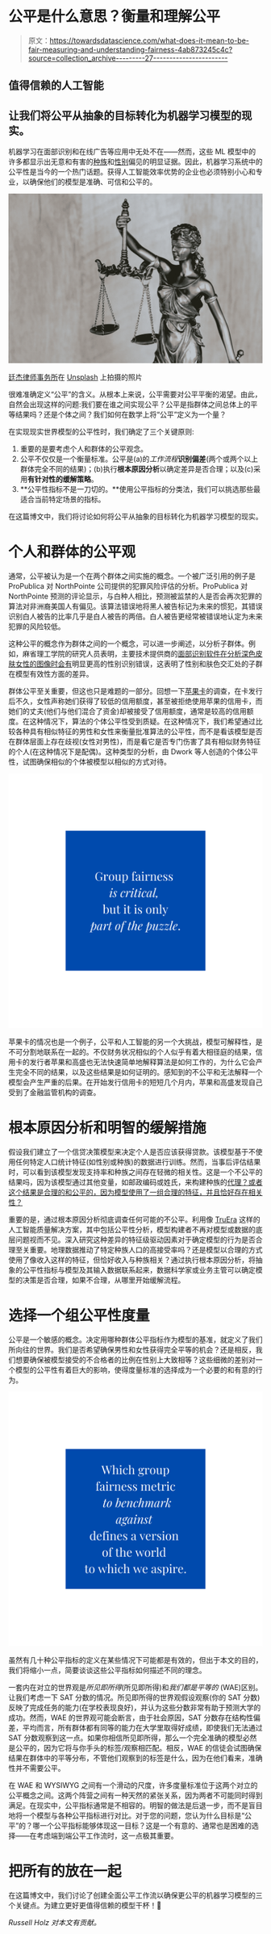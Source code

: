 # 公平是什么意思？衡量和理解公平

> 原文：<https://towardsdatascience.com/what-does-it-mean-to-be-fair-measuring-and-understanding-fairness-4ab873245c4c?source=collection_archive---------27----------------------->

## 值得信赖的人工智能

## 让我们将公平从抽象的目标转化为机器学习模型的现实。

机器学习在面部识别和在线广告等应用中无处不在——然而，这些 ML 模型中的许多都显示出无意和有害的[种族](https://news.mit.edu/2018/study-finds-gender-skin-type-bias-artificial-intelligence-systems-0212)和[性别](https://www.cmu.edu/news/stories/archives/2015/july/online-ads-research.html)偏见的明显证据。因此，机器学习系统中的公平性是当今的一个热门话题。获得人工智能效率优势的企业也必须特别小心和专业，以确保他们的模型是准确、可信和公平的。

![](img/c634f3106ee8faa08efeb9c5ed75cb76.png)

[廷杰律师事务所](https://unsplash.com/@tingeyinjurylawfirm)在 [Unsplash](https://unsplash.com/) 上拍摄的照片

很难准确定义“公平”的含义。从根本上来说，公平需要对公平平衡的渴望。由此，自然会出现这样的问题:我们要在谁之间实现公平？公平是指群体之间总体上的平等结果吗？还是个体之间？我们如何在数学上将“公平”定义为一个量？

在实现现实世界模型的公平性时，我们确定了三个关键原则:

1.  重要的是要考虑个人和群体的公平观念。
2.  公平不仅仅是一个衡量标准。公平是(a)的*工作流程***识别偏差**(两个或两个以上群体完全不同的结果)；(b)执行**根本原因分析**以确定差异是否合理；以及(c)采用**有针对性的缓解策略**。
3.  **公平性指标不是一刀切的。**使用公平指标的分类法，我们可以挑选那些最适合当前特定场景的指标。

在这篇博文中，我们将讨论如何将公平从抽象的目标转化为机器学习模型的现实。

# 个人和群体的公平观

通常，公平被认为是一个在两个群体之间实施的概念。一个被广泛引用的例子是 ProPublica 对 NorthPointe 公司提供的犯罪风险评估的分析。ProPublica 对 NorthPointe 预测的评论显示，与白种人相比，预测被监禁的人是否会再次犯罪的算法对非洲裔美国人有偏见。该算法错误地将黑人被告标记为未来的惯犯，其错误识别白人被告的比率几乎是白人被告的两倍。白人被告更经常被错误地认定为未来犯罪的风险较低。

这种公平的概念作为群体之间的一个概念，可以进一步阐述，以分析子群体。例如，麻省理工学院的研究人员表明，主要技术提供商的[面部识别软件在分析深色皮肤女性的图像时会有](https://news.mit.edu/2018/study-finds-gender-skin-type-bias-artificial-intelligence-systems-0212)明显更高的性别识别错误，这表明了性别和肤色交汇处的子群在模型有效性方面的差异。

群体公平至关重要，但这也只是难题的一部分。回想一下[苹果卡](https://www.nytimes.com/2019/11/10/business/Apple-credit-card-investigation.html)的调查，在卡发行后不久，女性声称她们获得了较低的信用额度，甚至被拒绝使用苹果的信用卡，而她们的丈夫(他们与他们混合了资金)却被接受了信用额度，通常是较高的信用额度。在这种情况下，算法的个体公平性受到质疑。在这种情况下，我们希望通过比较各种具有相似特征的男性和女性来衡量批准算法的公平性，而不是看该模型是否在群体层面上存在歧视(女性对男性)，而是看它是否专门伤害了具有相似财务特征的个人(在这种情况下是配偶)。这种类型的分析，由 Dwork 等人创造的个体公平性，试图确保相似的个体被模型以相似的方式对待。

![](img/09b0ced0841e20cd505b0b1794e88a90.png)

苹果卡的情况也是一个例子，公平和人工智能的另一个大挑战，模型可解释性，是不可分割地联系在一起的。不仅财务状况相似的个人似乎有着大相径庭的结果，信用卡的发行者苹果和高盛也无法快速简单地解释算法是如何工作的，为什么它会产生完全不同的结果，以及这些结果是如何证明的。感知到的不公平和无法解释一个模型会产生严重的后果。在开始发行信用卡的短短几个月内，苹果和高盛发现自己受到了金融监管机构的调查。

# 根本原因分析和明智的缓解措施

假设我们建立了一个信贷决策模型来决定个人是否应该获得贷款。该模型基于不使用任何特定人口统计特征(如性别或种族)的数据进行训练。然而，当事后评估结果时，可以看到该模型发现支持率和种族之间存在轻微的相关性。这是一个不公平的结果吗，因为该模型通过其他变量，如邮政编码或姓氏，来构建种族的[代理？或者这个结果是合理的和公平的，因为模型使用了一组合理的特征，并且恰好存在相关性？](https://www.consumerfinance.gov/data-research/research-reports/using-publicly-available-information-to-proxy-for-unidentified-race-and-ethnicity/)

重要的是，通过根本原因分析彻底调查任何可能的不公平。利用像 [TruEra](http://truera.com/) 这样的人工智能质量解决方案，其中包括公平性分析，模型构建者不再对模型或数据的底层问题视而不见。深入研究这种差异的特征级驱动因素对于确定模型的行为是否合理至关重要。地理数据推动了特定种族人口的高接受率吗？还是模型以合理的方式使用了像收入这样的特征，但恰好收入与种族相关？通过执行根本原因分析，将抽象的公平性指标与模型及其输入数据联系起来，数据科学家或业务主管可以确定模型的决策是否合理，如果不合理，从哪里开始缓解流程。

# 选择一个组公平性度量

公平是一个敏感的概念。决定用哪种群体公平指标作为模型的基准，就定义了我们所向往的世界。我们是否希望确保男性和女性获得完全平等的机会？还是相反，我们想要确保被模型接受的不合格者的比例在性别上大致相等？这些细微的差别对一个模型的公平性有着巨大的影响，使得度量标准的选择成为一个必要的和有意的行为。

![](img/6de87252c7d411cde42bfa9eb8be0e71.png)

虽然有几十种公平指标的定义在某些情况下可能都是有效的，但出于本文的目的，我们将缩小一点，简要谈谈这些公平指标如何描述不同的理念。

一套内在对立的世界观是*所见即所得*(所见即所得)和*我们都是平等的* (WAE)区别。让我们考虑一下 SAT 分数的情况。所见即所得的世界观假设观察(你的 SAT 分数)反映了完成任务的能力(在学校表现良好)，并认为这些分数非常有助于预测大学的成功。然而，WAE 的世界观可能会断言，由于社会原因，SAT 分数存在结构性偏差，平均而言，所有群体都有同等的能力在大学里取得好成绩，即使我们无法通过 SAT 分数观察到这一点。如果你相信所见即所得，那么一个完全准确的模型必然是公平的，因为它将与你手头的标签/观察相匹配。相反，WAE 的信徒会试图确保结果在群体中的平等分布，不管他们观察到的标签是什么，因为在他们看来，准确性并不需要公平。

在 WAE 和 WYSIWYG 之间有一个滑动的尺度，许多度量标准位于这两个对立的公平概念之间。这两个阵营之间有一种天然的紧张关系，因为两者不可能同时得到满足。在现实中，公平指标通常是不相容的。明智的做法是后退一步，而不是盲目地将一个模型与各种公平指标进行对比。对于您的问题，您认为什么目标是“公平”的？哪一个公平指标能够体现这一目标？这是一个有意的、通常也是困难的选择——在考虑端到端公平工作流时，这一点极其重要。

# 把所有的放在一起

在这篇博文中，我们讨论了创建全面公平工作流以确保更公平的机器学习模型的三个关键点。为建立更好更值得信赖的模型干杯！🍻

*Russell Holz 对本文有贡献。*